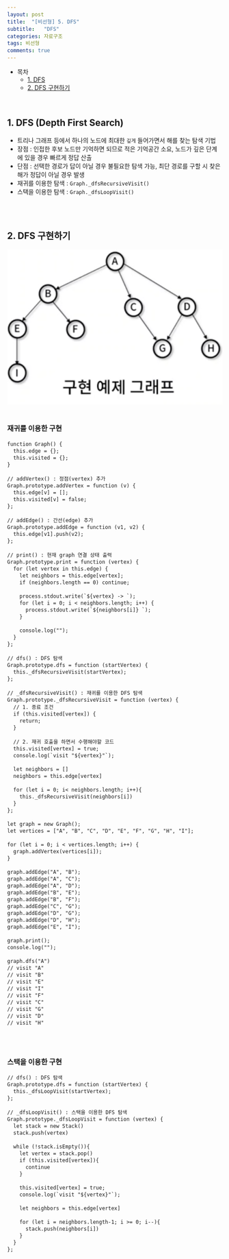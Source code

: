 ```yaml
---
layout: post
title:  "[비선형] 5. DFS"
subtitle:   "DFS"
categories: 자료구조
tags: 비선형
comments: true
---
```


- 목차
  - [1. DFS](#)
  - [2. DFS 구현하기](#)

<br>

## 1. DFS (Depth First Search)
- 트리나 그래프 등에서 하나의 노드에 최대한 `깊게` 들어가면서 해를 찾는 탐색 기법
- 장점 : 인접한 후보 노드만 기억하면 되므로 적은 기억공간 소요, 노드가 깊은 단계에 있을 경우 빠르게 정답 산출
- 단점 : 선택한 경로가 답이 아닐 경우 불필요한 탐색 가능, 최단 경로를 구할 시 찾은 해가 정답이 아닐 경우 발생
- 재귀를 이용한 탐색 : `Graph._dfsRecursiveVisit()`
- 스택을 이용한 탐색 : `Graph._dfsLoopVisit()`


<br><br>

## 2. DFS 구현하기

![그래프](/assets/img/study/그래프.png)<br><br>

### 재귀를 이용한 구현

````
function Graph() {
  this.edge = {};
  this.visited = {};
}

// addVertex() : 정점(vertex) 추가
Graph.prototype.addVertex = function (v) {
  this.edge[v] = [];
  this.visited[v] = false;
};

// addEdge() : 간선(edge) 추가
Graph.prototype.addEdge = function (v1, v2) {
  this.edge[v1].push(v2);
};

// print() : 현재 graph 연결 상태 출력
Graph.prototype.print = function (vertex) {
  for (let vertex in this.edge) {
    let neighbors = this.edge[vertex];
    if (neighbors.length == 0) continue;

    process.stdout.write(`${vertex} -> `);
    for (let i = 0; i < neighbors.length; i++) {
      process.stdout.write(`${neighbors[i]} `);
    }

    console.log("");
  }
};

// dfs() : DFS 탐색
Graph.prototype.dfs = function (startVertex) {
  this._dfsRecursiveVisit(startVertex);
};

// _dfsRecursiveVisit() : 재귀를 이용한 DFS 탐색
Graph.prototype._dfsRecursiveVisit = function (vertex) {
  // 1. 종료 조건
  if (this.visited[vertex]) {
    return;
  }

  // 2. 재귀 호출을 하면서 수행해야할 코드
  this.visited[vertex] = true;
  console.log(`visit "${vertex}"`);

  let neighbors = []
  neighbors = this.edge[vertex]

  for (let i = 0; i< neighbors.length; i++){
    this._dfsRecursiveVisit(neighbors[i])
  }
};

let graph = new Graph();
let vertices = ["A", "B", "C", "D", "E", "F", "G", "H", "I"];

for (let i = 0; i < vertices.length; i++) {
  graph.addVertex(vertices[i]);
}

graph.addEdge("A", "B");
graph.addEdge("A", "C");
graph.addEdge("A", "D");
graph.addEdge("B", "E");
graph.addEdge("B", "F");
graph.addEdge("C", "G");
graph.addEdge("D", "G");
graph.addEdge("D", "H");
graph.addEdge("E", "I");

graph.print();
console.log("");

graph.dfs("A")
// visit "A"
// visit "B"
// visit "E"
// visit "I"
// visit "F"
// visit "C"
// visit "G"
// visit "D"
// visit "H"

````

<br><br>

### 스택을 이용한 구현

```
// dfs() : DFS 탐색
Graph.prototype.dfs = function (startVertex) {
  this._dfsLoopVisit(startVertex);
};

// _dfsLoopVisit() : 스택을 이용한 DFS 탐색
Graph.prototype._dfsLoopVisit = function (vertex) {
  let stack = new Stack()
  stack.push(vertex)

  while (!stack.isEmpty()){
    let vertex = stack.pop()
    if (this.visited[vertex]){
      continue
    }

    this.visited[vertex] = true;
    console.log(`visit "${vertex}"`);
  
    let neighbors = this.edge[vertex]
  
    for (let i = neighbors.length-1; i >= 0; i--){
      stack.push(neighbors[i])
    }
  }
};
```